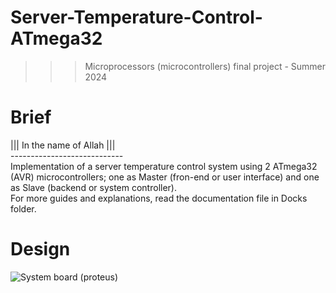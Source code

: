 # Server-Temperature-Control-ATmega32 
>>> Microprocessors (microcontrollers) final project - Summer 2024

# Brief
||| In the name of Allah ||| </br>
---------------------------- </br>
Implementation of a server temperature control system using 2 ATmega32 (AVR) microcontrollers; one as Master (fron-end or user interface) and one as Slave (backend or system controller).</br > 
For more guides and explanations, read the documentation file in Docks folder.</br > 
# Design
![System board (proteus)](https://github.com/user-attachments/assets/ae1eeb91-701d-4d43-a2e4-07f00f3e4659) 
